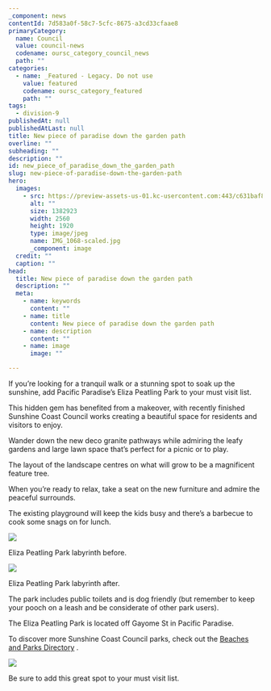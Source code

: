 ```yaml
---
_component: news
contentId: 7d583a0f-58c7-5cfc-8675-a3cd33cfaae8
primaryCategory:
  name: Council
  value: council-news
  codename: oursc_category_council_news
  path: ""
categories:
  - name: _Featured - Legacy. Do not use
    value: featured
    codename: oursc_category_featured
    path: ""
tags:
  - division-9
publishedAt: null
publishedAtLast: null
title: New piece of paradise down the garden path
overline: ""
subheading: ""
description: ""
id: new_piece_of_paradise_down_the_garden_path
slug: new-piece-of-paradise-down-the-garden-path
hero:
  images:
    - src: https://preview-assets-us-01.kc-usercontent.com:443/c631baf8-1b46-001f-580c-d0001b68b4a8/041a24fb-7046-4430-82fa-179231248c6d/IMG_1068-scaled.jpg
      alt: ""
      size: 1382923
      width: 2560
      height: 1920
      type: image/jpeg
      name: IMG_1068-scaled.jpg
      _component: image
  credit: ""
  caption: ""
head:
  title: New piece of paradise down the garden path
  description: ""
  meta:
    - name: keywords
      content: ""
    - name: title
      content: New piece of paradise down the garden path
    - name: description
      content: ""
    - name: image
      image: ""

---
```

If you’re looking for a tranquil walk or a stunning spot to soak up the sunshine, add Pacific Paradise’s Eliza Peatling Park to your must visit list.

This hidden gem has benefited from a makeover, with recently finished Sunshine Coast Council works creating a beautiful space for residents and visitors to enjoy.

Wander down the new deco granite pathways while admiring the leafy gardens and large lawn space that’s perfect for a picnic or to play.

The layout of the landscape centres on what will grow to be a magnificent feature tree.  

When you’re ready to relax, take a seat on the new furniture and admire the peaceful surrounds.

The existing playground will keep the kids busy and there’s a barbecue to cook some snags on for lunch.

![](https://preview-assets-us-01.kc-usercontent.com:443/c631baf8-1b46-001f-580c-d0001b68b4a8/2dae339b-0644-490b-8426-2805fdd26412/EPPBEFORE1-1024x768.jpg)

Eliza Peatling Park labyrinth before.

![](https://preview-assets-us-01.kc-usercontent.com:443/c631baf8-1b46-001f-580c-d0001b68b4a8/6dd05138-c6c0-42db-8309-9efc326cecc7/EPPAFTER1-1024x768.jpg)

Eliza Peatling Park labyrinth after.

The park includes public toilets and is dog friendly (but remember to keep your pooch on a leash and be considerate of other park users).

The Eliza Peatling Park is located off Gayome St in Pacific Paradise.

To discover more Sunshine Coast Council parks, check out the [Beaches and Parks Directory](https://www.sunshinecoast.qld.gov.au/Experience-Sunshine-Coast/Beaches-and-Parks/Beaches-and-Parks-Directory)
.

![](https://preview-assets-us-01.kc-usercontent.com:443/c631baf8-1b46-001f-580c-d0001b68b4a8/072f903c-1d36-4305-93df-862d644b1d7b/EPPAFTER2-1024x575.jpg)

Be sure to add this great spot to your must visit list.
